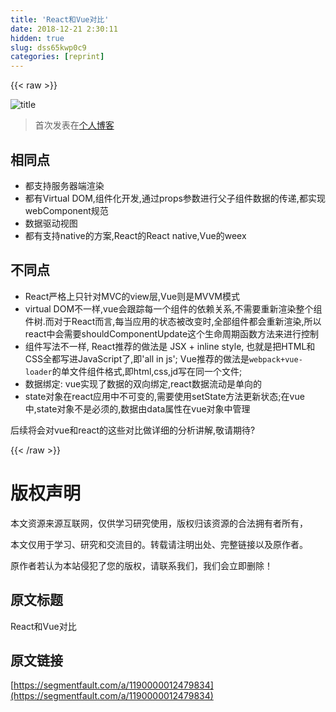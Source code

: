 ```yaml
---
title: 'React和Vue对比' 
date: 2018-12-21 2:30:11
hidden: true
slug: dss65kwp0c9
categories: [reprint]
---
```


{{< raw >}}

                    
<p><span class="img-wrap"><img data-src="http://upload-images.jianshu.io/upload_images/3297464-3aa21898fa4fa0ba.jpeg?imageMogr2/auto-orient/strip%7CimageView2/2/w/1240" src="https://static.alili.techhttp://upload-images.jianshu.io/upload_images/3297464-3aa21898fa4fa0ba.jpeg?imageMogr2/auto-orient/strip%7CimageView2/2/w/1240" alt="title" title="title" style="cursor: pointer; display: inline;"></span></p>
<blockquote>首次发表在<a href="http://wangyaxing.cn" rel="nofollow noreferrer" target="_blank">个人博客</a>
</blockquote>
<h2 id="articleHeader0">相同点</h2>
<ul>
<li>都支持服务器端渲染</li>
<li>都有Virtual DOM,组件化开发,通过props参数进行父子组件数据的传递,都实现webComponent规范</li>
<li>数据驱动视图</li>
<li>都有支持native的方案,React的React native,Vue的weex</li>
</ul>
<h2 id="articleHeader1">不同点</h2>
<ul>
<li>React严格上只针对MVC的view层,Vue则是MVVM模式</li>
<li>virtual DOM不一样,vue会跟踪每一个组件的依赖关系,不需要重新渲染整个组件树.而对于React而言,每当应用的状态被改变时,全部组件都会重新渲染,所以react中会需要shouldComponentUpdate这个生命周期函数方法来进行控制</li>
<li>组件写法不一样, React推荐的做法是 JSX + inline style, 也就是把HTML和CSS全都写进JavaScript了,即'all in js'; Vue推荐的做法是<code>webpack+vue-loader</code>的单文件组件格式,即html,css,jd写在同一个文件;</li>
<li>数据绑定: vue实现了数据的双向绑定,react数据流动是单向的</li>
<li>state对象在react应用中不可变的,需要使用setState方法更新状态;在vue中,state对象不是必须的,数据由data属性在vue对象中管理</li>
</ul>
<p>后续将会对vue和react的这些对比做详细的分析讲解,敬请期待?</p>

                
{{< /raw >}}

# 版权声明
本文资源来源互联网，仅供学习研究使用，版权归该资源的合法拥有者所有，

本文仅用于学习、研究和交流目的。转载请注明出处、完整链接以及原作者。

原作者若认为本站侵犯了您的版权，请联系我们，我们会立即删除！

## 原文标题
React和Vue对比

## 原文链接
[https://segmentfault.com/a/1190000012479834](https://segmentfault.com/a/1190000012479834)

